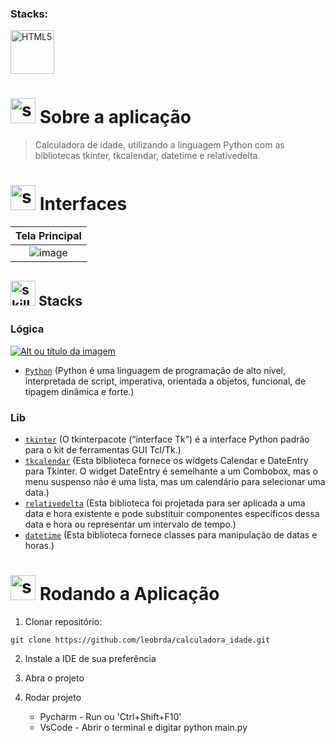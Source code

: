 <!------------------------------------STACKS-->
 
### Stacks:
<p align="left">

  
 <a href="https://developer.mozilla.org/pt-BR/docs/Web/HTML"><img  alt="HTML5"  width="70" height="70" src="https://cdn.jsdelivr.net/gh/devicons/devicon@latest/icons/python/python-original-wordmark.svg"><a/>
   

</p>

<!------------------------------------DESCRIPTION-->
  
  
# <img  alt="skills"  width="40" height="40" src="https://user-images.githubusercontent.com/59892368/148622497-164365e8-f6b0-4f40-bc75-a0ed4da6059b.png">  Sobre a aplicação <!---write here : talk a little about project: what's does, example.  -->
> Calculadora de idade, utilizando a linguagem Python com as bibliotecas tkinter, tkcalendar, datetime e relativedelta.

<!------------------------------------LAYOUT -->

# <img  alt="skills"  width="40" height="40" src="https://user-images.githubusercontent.com/59892368/149667468-f228e4e8-c2f0-474d-858d-6b9216f49b2f.png">  Interfaces <!---write here : demonstration of the application layout.  -->




|                             Tela Principal                             |
| :-------------------------------------------------------------------: |
|   ![image](https://github.com/leobrda/calculadora_idade/assets/159846392/d8be53fd-6b73-45d1-83dc-f4419c95bbe9) |

<!------------------------------------LIST: STACKS , LIBS & TOOLS-->

## <img  alt="skills"  width="40" height="40" src="https://user-images.githubusercontent.com/59892368/197614534-e12fb94a-b5cf-44ff-8d57-debad7299b0b.png"> Stacks <!---write here: learned concepts; -->

### Lógica 

 <a href="https://www.python.org/"> ![Alt ou título da imagem](https://img.shields.io/badge/-Python-/?logo=Python&logoColor=white&color=informational)<a/>
 * [`Python`](https://www.python.org/) (Python é uma linguagem de programação de alto nível, interpretada de script, imperativa, orientada a objetos, funcional, de tipagem dinâmica e forte.)
   
### Lib
  * [`tkinter`](https://docs.python.org/3/library/tkinter.html) (O tkinterpacote (“interface Tk”) é a interface Python padrão para o kit de ferramentas GUI Tcl/Tk.)
  * [`tkcalendar`](https://pypi.org/project/tkcalendar/) (Esta biblioteca fornece os widgets Calendar e DateEntry para Tkinter. O widget DateEntry é semelhante a um Combobox, mas o menu suspenso não é uma lista, mas um calendário para selecionar uma data.)
  * [`relativedelta`](https://dateutil.readthedocs.io/en/stable/relativedelta.html) (Esta biblioteca foi projetada para ser aplicada a uma data e hora existente e pode substituir componentes específicos dessa data e hora ou representar um intervalo de tempo.)
  * [`datetime`](https://docs.python.org/3/library/datetime.html) (Esta biblioteca fornece classes para manipulação de datas e horas.)
 
 
  
  <!------------------------------------RUN APP-->
 
 # <img  alt="skills"  width="40" height="40" src="https://user-images.githubusercontent.com/59892368/142216697-dd93272c-c614-4664-9d63-c4e4dfc3e0f3.gif"> Rodando a Aplicação
 


1. Clonar repositório:

```
git clone https://github.com/leobrda/calculadora_idade.git
```

2. Instale a IDE de sua preferência
 
3. Abra o projeto 
 
4. Rodar projeto
   * Pycharm - Run ou 'Ctrl+Shift+F10'
   * VsCode - Abrir o terminal e digitar python main.py








 

  








